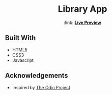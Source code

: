 <h1 align="center">Library App</h1>
<p align="center">:link: <a href="https://skharat8.github.io/odin-library"><strong>Live Preview</strong></a></p>

## Built With

- HTML5
- CSS3
- Javascript

## Acknowledgements

- Inspired by [The Odin Project](https://www.theodinproject.com/lessons/node-path-javascript-library)

